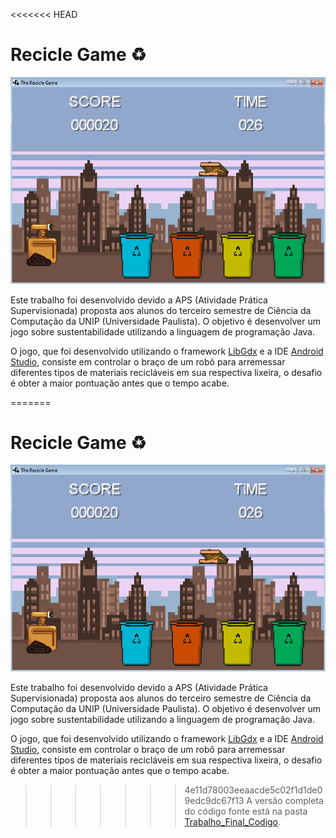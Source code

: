 <<<<<<< HEAD
# Recicle Game :recycle:
![Print do jogo](docs/reciclegame.png)

Este trabalho foi desenvolvido devido a APS (Atividade Prática Supervisionada) proposta aos alunos do terceiro semestre de Ciência da Computação da UNIP (Universidade Paulista). O objetivo é desenvolver um jogo sobre sustentabilidade utilizando a linguagem de programação Java.

O jogo, que foi desenvolvido utilizando o framework [LibGdx](https://libgdx.badlogicgames.com) e a IDE [Android Studio](https://developer.android.com/studio), consiste em controlar o braço de um robô para arremessar diferentes tipos de materiais recicláveis em sua respectiva lixeira, o desafio é obter a maior pontuação antes que o tempo acabe.

=======
# Recicle Game :recycle:
![Print do jogo](docs/reciclegame.png)

Este trabalho foi desenvolvido devido a APS (Atividade Prática Supervisionada) proposta aos alunos do terceiro semestre de Ciência da Computação da UNIP (Universidade Paulista). O objetivo é desenvolver um jogo sobre sustentabilidade utilizando a linguagem de programação Java.

O jogo, que foi desenvolvido utilizando o framework [LibGdx](https://libgdx.badlogicgames.com) e a IDE [Android Studio](https://developer.android.com/studio), consiste em controlar o braço de um robô para arremessar diferentes tipos de materiais recicláveis em sua respectiva lixeira, o desafio é obter a maior pontuação antes que o tempo acabe.

>>>>>>> 4e11d78003eeaacde5c02f1d1de09edc9dc67f13
A versão completa do código fonte está na pasta [Trabalho_Final_Codigo](LIBGDX/Trabalho_Final_Codigo).
